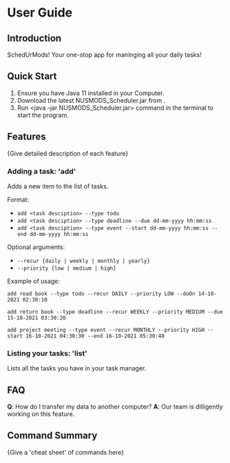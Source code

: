 # User Guide

## Introduction

SchedUrMods! Your one-stop app for maninging all your daily tasks!

## Quick Start

1. Ensure you have Java 11 installed in your Computer.
1. Download the latest NUSMODS_Scheduler.jar from <embedded text link>.
1. Run <java -jar NUSMODS_Scheduler.jar> command in the terminal to start the program.

## Features 

{Give detailed description of each feature}

### Adding a task: 'add'
Adds a new item to the list of tasks.

Format:
* `add <task desciption> --type todo`
* `add <task desciption> --type deadline --due dd-mm-yyyy hh:mm:ss`
* `add <task desciption> --type event --start dd-mm-yyyy hh:mm:ss --end dd-mm-yyyy hh:mm:ss`

Optional arguments:
* `--recur {daily | weekly | monthly | yearly}`
* `--priority {low | medium | high}`

Example of usage: 

`add read book --type todo --recur DAILY --priority LOW --doOn 14-10-2021 02:30:10`

`add return book --type deadline --recur WEEKLY --priority MEDIUM --due 15-10-2021 03:30:20`
  
`add project meeting --type event --recur MONTHLY --priority HIGH --start 16-10-2021 04:30:30 --end 16-10-2021 05:30:40`
  
### Listing your tasks: 'list'
Lists all the tasks you have in your task manager.

## FAQ

**Q**: How do I transfer my data to another computer? 
**A**: Our team is dilligently working on this feature.

## Command Summary

{Give a 'cheat sheet' of commands here}
